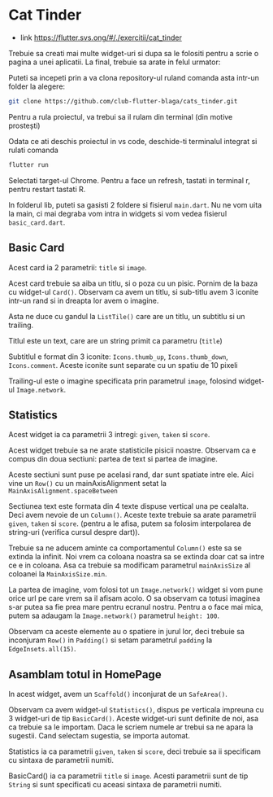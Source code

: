# Cat Tinder

- link https://flutter.svs.ong/#/./exercitii/cat_tinder

Trebuie sa creati mai multe widget-uri si dupa sa le folositi pentru a scrie o pagina a unei aplicatii. La final, trebuie sa arate in felul urmator:

Puteti sa incepeti prin a va clona repository-ul ruland comanda asta intr-un folder la alegere:

```bash
git clone https://github.com/club-flutter-blaga/cats_tinder.git
```

Pentru a rula proiectul, va trebui sa il rulam din terminal (din motive prostești)

Odata ce ati deschis proiectul in vs code, deschide-ti terminalul integrat si rulati comanda
```bash
flutter run
```

Selectati target-ul Chrome. Pentru a face un refresh, tastati in terminal r, pentru restart tastati R.


In folderul lib, puteti sa gasisti 2 foldere si fisierul `main.dart`. Nu ne vom uita la main, ci mai degraba vom intra in widgets si vom vedea fisierul `basic_card.dart`.

## Basic Card



Acest card ia 2 parametrii: `title` si `image`.

Acest card trebuie sa aiba un titlu, si o poza cu un pisic. Pornim de la baza cu widget-ul `Card()`. Observam ca avem un titlu, si sub-titlu avem 3 iconite intr-un rand si in dreapta lor avem o imagine.

Asta ne duce cu gandul la `ListTile()` care are un titlu, un subtitlu si un trailing.

Titlul este un text, care are un string primit ca parametru (`title`)

Subtitlul e format din 3 iconite: `Icons.thumb_up`, `Icons.thumb_down`, `Icons.comment`. Aceste iconite sunt separate cu un spatiu de 10 pixeli

Trailing-ul este o imagine specificata prin parametrul `image`, folosind widget-ul `Image.network`.

## Statistics

Acest widget ia ca parametrii 3 intregi: `given`, `taken` si `score`.

Acest widget trebuie sa ne arate statisticile pisicii noastre. Observam ca e compus din doua sectiuni: partea de text si partea de imagine.

Aceste sectiuni sunt puse pe acelasi rand, dar sunt spatiate intre ele. Aici vine un `Row()` cu un mainAxisAlignment setat la `MainAxisAlignment.spaceBetween`

Sectiunea text este formata din 4 texte dispuse vertical una pe cealalta. Deci avem nevoie de un `Column()`. Aceste texte trebuie sa arate parametrii `given`, `taken` si `score`. (pentru a le afisa, putem sa folosim interpolarea de string-uri (verifica cursul despre dart)).

Trebuie sa ne aducem aminte ca comportamentul `Column()` este sa se extinda la infinit. Noi vrem ca coloana noastra sa se extinda doar cat sa intre ce e in coloana. Asa ca trebuie sa modificam parametrul `mainAxisSize` al coloanei la `MainAxisSize.min`.

La partea de imagine, vom folosi tot un `Image.network()` widget si vom pune orice url pe care vrem sa il afisam acolo. O sa observam ca totusi imaginea s-ar putea sa fie prea mare pentru ecranul nostru. Pentru a o face mai mica, putem sa adaugam la `Image.network()` parametrul `height: 100`.

Observam ca aceste elemente au o spatiere in jurul lor, deci trebuie sa inconjuram `Row()` in `Padding()` si setam parametrul `padding` la `EdgeInsets.all(15)`.

## Asamblam totul in HomePage

In acest widget, avem un `Scaffold()` inconjurat de un `SafeArea()`.

Observam ca avem widget-ul `Statistics()`, dispus pe verticala impreuna cu 3 widget-uri de tip `BasicCard()`. Aceste widget-uri sunt definite de noi, asa ca trebuie sa le importam. Daca le scriem numele ar trebui sa ne apara la sugestii. Cand selectam sugestia, se importa automat.

Statistics ia ca parametrii `given`, `taken` si `score`, deci trebuie sa ii specificam cu sintaxa de parametrii numiti.

BasicCard() ia ca parametrii `title` si `image`. Acesti parametrii sunt de tip `String` si sunt specificati cu aceasi sintaxa de parametrii numiti.

